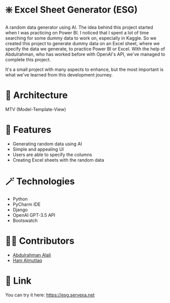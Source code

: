 # ❇️ Excel Sheet Generator (ESG)
A random data generator using AI. The idea behind this project started when I was practicing on Power BI. I noticed that I spent a lot of time searching for some dummy data to work on, especially in Kaggle. So we created this project to generate dummy data on an Excel sheet, where we specify the data we generate, to practice Power BI or Excel. With the help of Abdulrahman, who has worked before with OpenAI's API, we've managed to complete this project.

It's a small project with many aspects to enhance, but the most important is what we've learned from this development journey.
# 🧩 Architecture
MTV (Model-Template-View)
# 🚀 Features
- Generating random data using AI
- Simple and appealing UI
- Users are able to specify the columns
- Creating Excel sheets with the random data
# 🪄 Technologies
- Python
- PyCharm IDE
- Django
- OpenAI GPT-3.5 API
- Bootswatch
# 👨‍💻 Contributors
- [Abdulrahman Alali](https://github.com/B5aaR)
- [Hani Almutlaq](https://github.com/Hani-Almutlaq)
# 🔗 Link
You can try it here: https://esg.servexa.net

